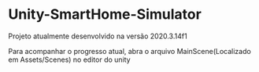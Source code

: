 # Unity-SmartHome-Simulator

Projeto atualmente desenvolvido na versão 2020.3.14f1

Para acompanhar o progresso atual, abra o arquivo MainScene(Localizado em Assets/Scenes) no editor do unity
